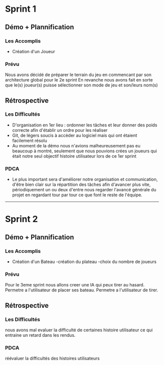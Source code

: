 # Sprint 1

## Démo + Plannification

### Les Accomplis
- Création d'un Joueur

### Prévu
Nous avons décidé de préparer le terrain du jeu en commencant par son architecture global pour le 2e sprint
En revanche nous avons fait en sorte que le(s) joueur(s) puisse sélectionner son mode de jeu et son/leurs nom(s)

## Rétrospective

### Les Difficultés
- D'organisation en 1er lieu :  ordonner les tâches et leur donner des poids correcte afin d'établir un ordre pour les réaliser
- Git, de légers soucis à accèder au logiciel mais qui ont étaient facilement résolu
- Au moment de la démo nous n'avions malheureusement pas eu beaucoup à montré, seulement que nous pouvions crées un joueurs qui était notre seul objectif histoire utilisateur lors de ce 1er sprint

### PDCA
- Le plus important sera d'améliorer notre organisation et communication, d'être bien clair sur la répartition des tâches afin d'avancer plus vite, périodiquement un ou deux d'entre nous regarder l'avancé générale du projet en regardant tour par tour ce que font le reste de l'équipe.



_______________________________


# Sprint 2

## Démo + Plannification

### Les Accomplis
- Création d'un Bateau
-création du plateau
-choix du nombre de joueurs

### Prévu
Pour le 3eme sprint nous allons creer une IA qui peux tirer au hasard. 
Permetre a l'utilisateur de placer ses bateau.
Permetre a l'utilisateur de tirer.


## Rétrospective

### Les Difficultés
nous avons mal evaluer la difficulté de certaines histoire utilisateur ce qui entraine un retard dans les rendus.

### PDCA
réévaluer la difficultés  des histoires utilisateurs

